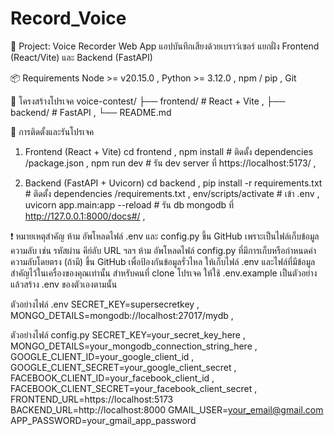 # Record_Voice
📁 Project: Voice Recorder Web App 
แอปบันทึกเสียงด้วยเบราว์เซอร์ แยกฝั่ง Frontend (React/Vite) และ Backend (FastAPI)

📦 Requirements
Node >= v20.15.0 ,
Python >= 3.12.0 ,
npm / pip ,
Git

📂 โครงสร้างโปรเจค
voice-contest/
├── frontend/        # React + Vite ,
├── backend/         # FastAPI ,
└── README.md 

🚀 การติดตั้งและรันโปรเจค
1. Frontend (React + Vite)
cd frontend ,
npm install           # ติดตั้ง dependencies /package.json ,
npm run dev           # รัน dev server ที่ https://localhost:5173/ ,

2. Backend (FastAPI + Uvicorn)
cd backend ,
pip install -r requirements.txt  # ติดตั้ง dependencies /requirements.txt ,
env/scripts/activate             # เข้า .env  ,
uvicorn app.main:app --reload    # รัน db mongodb ที่ http://127.0.0.1:8000/docs#/ ,


❗ หมายเหตุสำคัญ
ห้าม อัพโหลดไฟล์ .env และ config.py ขึ้น GitHub เพราะเป็นไฟล์เก็บข้อมูลความลับ เช่น รหัสผ่าน คีย์ลับ URL ฯลฯ
ห้าม อัพโหลดไฟล์ config.py ที่มีการเก็บหรือกำหนดค่าความลับโดยตรง (ถ้ามี) ขึ้น GitHub เพื่อป้องกันข้อมูลรั่วไหล
ให้เก็บไฟล์ .env และไฟล์ที่มีข้อมูลสำคัญไว้ในเครื่องของคุณเท่านั้น
สำหรับคนที่ clone โปรเจค ให้ใช้ .env.example เป็นตัวอย่าง แล้วสร้าง .env ของตัวเองตามนั้น

ตัวอย่างไฟล์ .env 
SECRET_KEY=supersecretkey ,
MONGO_DETAILS=mongodb://localhost:27017/mydb ,

ตัวอย่างไฟล์ config.py
SECRET_KEY=your_secret_key_here ,
MONGO_DETAILS=your_mongodb_connection_string_here ,
GOOGLE_CLIENT_ID=your_google_client_id ,
GOOGLE_CLIENT_SECRET=your_google_client_secret ,
FACEBOOK_CLIENT_ID=your_facebook_client_id ,
FACEBOOK_CLIENT_SECRET=your_facebook_client_secret ,
FRONTEND_URL=https://localhost:5173
BACKEND_URL=http://localhost:8000
GMAIL_USER=your_email@gmail.com
APP_PASSWORD=your_gmail_app_password
